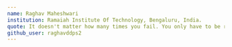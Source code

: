 ```yaml
---
name: Raghav Maheshwari
institution: Ramaiah Institute Of Technology, Bengaluru, India.
quote: It doesn't matter how many times you fail. You only have to be right once to make it big!!
github_user: raghavddps2
---
```

